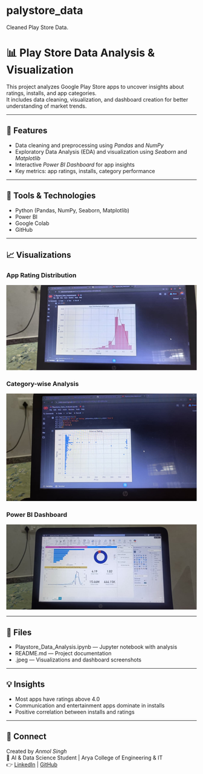 # palystore_data
Cleaned Play Store Data.
# 📊 Play Store Data Analysis & Visualization

This project analyzes Google Play Store apps to uncover insights about ratings, installs, and app categories.  
It includes data cleaning, visualization, and dashboard creation for better understanding of market trends.

---

## 🚀 Features
- Data cleaning and preprocessing using *Pandas* and *NumPy*
- Exploratory Data Analysis (EDA) and visualization using *Seaborn* and *Matplotlib*
- Interactive *Power BI Dashboard* for app insights
- Key metrics: app ratings, installs, category performance

---

## 🧠 Tools & Technologies
- Python (Pandas, NumPy, Seaborn, Matplotlib)
- Power BI
- Google Colab
- GitHub

---

## 📈 Visualizations

### App Rating Distribution
![Rating Distribution](WhatsApp%20Image%202025-10-28%20at%2014.39.23.jpeg)

### Category-wise Analysis
![Price vs Rating](WhatsApp%20Image%202025-10-28%20at%2014.39.32.jpeg)

### Power BI Dashboard
![Power BI Dashboard](WhatsApp%20Image%202025-10-28%20at%2014.39.24.jpeg)

---

## 📂 Files
- Playstore_Data_Analysis.ipynb — Jupyter notebook with analysis
- README.md — Project documentation
- .jpeg — Visualizations and dashboard screenshots

---

## 💡 Insights
- Most apps have ratings above 4.0  
- Communication and entertainment apps dominate in installs  
- Positive correlation between installs and ratings  

---

## 🔗 Connect
Created by *Anmol Singh*  
📍 AI & Data Science Student | Arya College of Engineering & IT  
👉 [LinkedIn](https://www.linkedin.com/in/anmol-singh-engg) | [GitHub](https://github.com/Anmol-Singh-repo)
